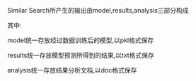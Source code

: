 Similar Search所产生的输出由model,results,analysis三部分构成

其中:

model统一存放经过数据训练后的模型,以pkl格式保存

results统一存放模型预测所得到的结果,以txt格式保存

analysis统一存放结果分析文档,以doc格式保存